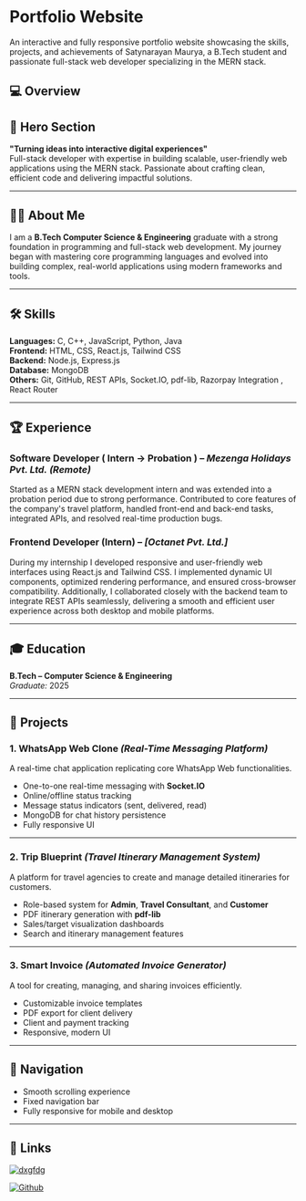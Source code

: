 
# Portfolio Website

An interactive and fully responsive portfolio website showcasing the skills, projects, and achievements of Satynarayan Maurya, a B.Tech student and passionate full-stack web developer specializing in the MERN stack.

## 💻 Overview

## 🚀 Hero Section  
**"Turning ideas into interactive digital experiences"**  
Full-stack developer with expertise in building scalable, user-friendly web applications using the MERN stack. Passionate about crafting clean, efficient code and delivering impactful solutions.

---

## 👨‍💻 About Me  
I am a **B.Tech Computer Science & Engineering** graduate with a strong foundation in programming and full-stack web development. My journey began with mastering core programming languages and evolved into building complex, real-world applications using modern frameworks and tools.

---

## 🛠 Skills  
**Languages:** C, C++, JavaScript, Python, Java  
**Frontend:** HTML, CSS, React.js, Tailwind CSS  
**Backend:** Node.js, Express.js  
**Database:** MongoDB  
**Others:** Git, GitHub, REST APIs, Socket.IO, pdf-lib, Razorpay Integration , React Router  

---

## 🏆 Experience  

### **Software Developer ( Intern -> Probation )** – *Mezenga Holidays Pvt. Ltd.* *(Remote)*  
Started as a MERN stack development intern and was extended into a probation period due to strong performance. Contributed to core features of the company's travel platform, handled front-end and back-end tasks, integrated APIs, and resolved real-time production bugs.

### **Frontend Developer (Intern)** – *[Octanet Pvt. Ltd.]*  
During my internship I developed responsive and user-friendly web interfaces using React.js and Tailwind CSS. I implemented dynamic UI components, optimized rendering performance, and ensured cross-browser compatibility. Additionally, I collaborated closely with the backend team to integrate REST APIs seamlessly, delivering a smooth and efficient user experience across both desktop and mobile platforms. 

---

## 🎓 Education  
**B.Tech – Computer Science & Engineering**    
*Graduate:* 2025

---

## 📂 Projects  

### 1. **WhatsApp Web Clone** *(Real-Time Messaging Platform)*  
A real-time chat application replicating core WhatsApp Web functionalities.  
- One-to-one real-time messaging with **Socket.IO**  
- Online/offline status tracking  
- Message status indicators (sent, delivered, read)  
- MongoDB for chat history persistence  
- Fully responsive UI  

---

### 2. **Trip Blueprint** *(Travel Itinerary Management System)*  
A platform for travel agencies to create and manage detailed itineraries for customers.  
- Role-based system for **Admin**, **Travel Consultant**, and **Customer**  
- PDF itinerary generation with **pdf-lib**  
- Sales/target visualization dashboards  
- Search and itinerary management features  

---

### 3. **Smart Invoice** *(Automated Invoice Generator)*  
A tool for creating, managing, and sharing invoices efficiently.  
- Customizable invoice templates  
- PDF export for client delivery  
- Client and payment tracking  
- Responsive, modern UI  

---

## 📌 Navigation  
- Smooth scrolling experience  
- Fixed navigation bar  
- Fully responsive for mobile and desktop  

---




## 🔗 Links



[![dxgfdg](https://img.shields.io/badge/linkedin-0A66C2?style=for-the-badge&logo=linkedin&logoColor=white)](https://www.linkedin.com/in/satynarayan-maurya-114335246/)


[![Github](https://img.shields.io/badge/github-1DA1F2?style=for-the-badge&logo=twitter&logoColor=white)](https://github.com/SatynarayanMaurya)


    

